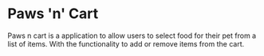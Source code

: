 # Paws 'n' Cart

Paws n cart is a application to allow users to select food for their pet from a list of items. With the functionality to add or remove items from the cart.

